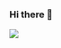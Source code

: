 ### Hi there 👋

<a><img align="center" src="https://github-readme-stats.vercel.app/api?username=DavidMRoth&count_private=true&include_all_commits=true&show_icons=true" /></a>
